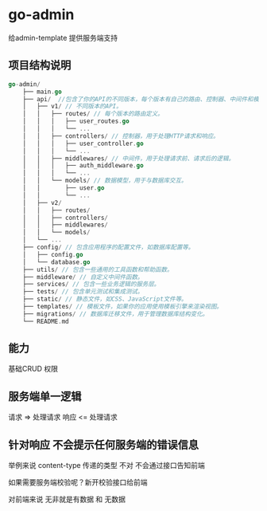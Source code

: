 # go-admin

给admin-template 提供服务端支持 


## 项目结构说明

```go
go-admin/
    ├── main.go
    ├── api/  //包含了你的API的不同版本，每个版本有自己的路由、控制器、中间件和模型。
    │   ├── v1/ // 不同版本的API。
    │   │   ├── routes/ // 每个版本的路由定义。
    │   │   │   ├── user_routes.go
    │   │   │   └── ...
    │   │   ├── controllers/ // 控制器，用于处理HTTP请求和响应。
    │   │   │   ├── user_controller.go
    │   │   │   └── ...
    │   │   ├── middlewares/ // 中间件，用于处理请求前、请求后的逻辑。
    │   │   │   ├── auth_middleware.go
    │   │   │   └── ...
    │   │   └── models/ // 数据模型，用于与数据库交互。
    │   │       ├── user.go
    │   │       └── ...
    │   ├── v2/
    │   │   ├── routes/
    │   │   ├── controllers/
    │   │   ├── middlewares/
    │   │   └── models/
    │   └── ...
    ├── config/ // 包含应用程序的配置文件，如数据库配置等。
    │   ├── config.go
    │   └── database.go
    ├── utils/ // 包含一些通用的工具函数和帮助函数。
    ├── middleware/ // 自定义中间件函数。
    ├── services/ // 包含一些业务逻辑的服务层。
    ├── tests/ // 包含单元测试和集成测试。
    ├── static/ // 静态文件，如CSS、JavaScript文件等。
    ├── templates/ // 模板文件，如果你的应用使用模板引擎来渲染视图。
    ├── migrations/ // 数据库迁移文件，用于管理数据库结构变化。
    └── README.md
```


## 能力
基础CRUD
权限


## 服务端单一逻辑

请求 => 处理请求 
响应 <= 处理请求

## 针对响应 不会提示任何服务端的错误信息

举例来说 content-type 传递的类型 不对 不会通过接口告知前端

如果需要服务端校验呢？新开校验接口给前端

对前端来说 无非就是有数据  和 无数据